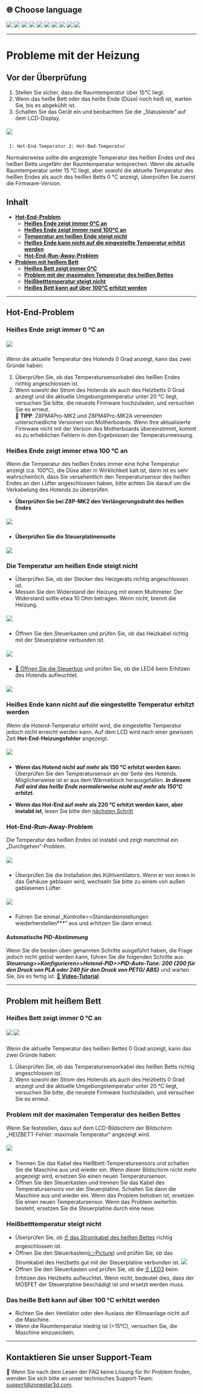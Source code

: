 ## <a id="choose-language">:globe_with_meridians: Choose language</a>
[![](../lanpic/EN.png)](https://github.com/ZONESTAR3D/Z8P/blob/main/Z8P_FAQ/Issue_heating/readme.md)
[![](../lanpic/ES.png)](https://github.com/ZONESTAR3D/Z8P/blob/main/Z8P_FAQ/Issue_heating/readme-es.md)
[![](../lanpic/PT.png)](https://github.com/ZONESTAR3D/Z8P/blob/main/Z8P_FAQ/Issue_heating/readme-pt.md)
[![](../lanpic/FR.png)](https://github.com/ZONESTAR3D/Z8P/blob/main/Z8P_FAQ/Issue_heating/readme-fr.md)
[![](../lanpic/DE.png)](https://github.com/ZONESTAR3D/Z8P/blob/main/Z8P_FAQ/Issue_heating/readme-de.md)
[![](../lanpic/IT.png)](https://github.com/ZONESTAR3D/Z8P/blob/main/Z8P_FAQ/Issue_heating/readme-it.md)
[![](../lanpic/RU.png)](https://github.com/ZONESTAR3D/Z8P/blob/main/Z8P_FAQ/Issue_heating/readme-ru.md)
[![](../lanpic/JP.png)](https://github.com/ZONESTAR3D/Z8P/blob/main/Z8P_FAQ/Issue_heating/readme-jp.md)
[![](../lanpic/KR.png)](https://github.com/ZONESTAR3D/Z8P/blob/main/Z8P_FAQ/Issue_heating/readme-kr.md)
[![](../lanpic/SA.png)](https://github.com/ZONESTAR3D/Z8P/blob/main/Z8P_FAQ/Issue_heating/readme-ar.md)

-----
# Probleme mit der Heizung
## Vor der Überprüfung
1. Stellen Sie sicher, dass die Raumtemperatur über 15℃ liegt.
2. Wenn das heiße Bett oder das heiße Ende (Düse) noch heiß ist, warten Sie, bis es abgekühlt ist.
3. Schalten Sie das Gerät ein und beobachten Sie die „Statusleiste“ auf dem LCD-Display.
##### ![](./LCD_screen.jpg)
>
     1: Hot-End-Temperatur 2: Hot-Bed-Temperatur
Normalerweise sollte die angezeigte Temperatur des heißen Endes und des heißen Betts ungefähr der Raumtemperatur entsprechen.
Wenn die aktuelle Raumtemperatur unter 15 °C liegt, aber sowohl die aktuelle Temperatur des heißen Endes als auch des heißen Betts 0 °C anzeigt, überprüfen Sie zuerst die Firmware-Version.

## Inhalt
- **[Hot-End-Problem](#a)**
   - **[Heißes Ende zeigt immer 0℃ an](#a1)**
   - **[Heißes Ende zeigt immer rund 100℃ an](#a2)**
   - **[Temperatur am heißen Ende steigt nicht](#a3)**
   - **[Heißes Ende kann nicht auf die eingestellte Temperatur erhitzt werden](#14)**
   - **[Hot-End-Run-Away-Problem](#a5)**
- **[Problem mit heißem Bett](#b)**
   - **[Heißes Bett zeigt immer 0℃](#b1)**
   - **[Problem mit der maximalen Temperatur des heißen Bettes](#b2)**
   - **[Heißbetttemperatur steigt nicht](#b3)**
   - **[Heißes Bett kann auf über 100℃ erhitzt werden](#b4)**

-----
## <a id="a">Hot-End-Problem</a>
### <a id="a1">Heißes Ende zeigt immer 0 °C an</a>
##### ![](hotend_min_temperature.jpg)
Wenn die aktuelle Temperatur des Hotends 0 Grad anzeigt, kann das zwei Gründe haben:
1. Überprüfen Sie, ob das Temperatursensorkabel des heißen Endes richtig angeschlossen ist.
2. Wenn sowohl der Strom des Hotends als auch des Heizbetts 0 Grad anzeigt und die aktuelle Umgebungstemperatur unter 20 °C liegt, versuchen Sie bitte, die neueste Firmware hochzuladen, und versuchen Sie es erneut.     
:pushpin: **TIPP**: Z8PM4Pro-MK2 und Z8PM4Pro-MK2A verwenden unterschiedliche Versionen von Motherboards. Wenn Ihre aktualisierte Firmware nicht mit der Version des Motherboards übereinstimmt, kommt es zu erheblichen Fehlern in den Ergebnissen der Temperaturmessung.

### <a id="a2">Heißes Ende zeigt immer etwa 100 °C an </a>
Wenn die Temperatur des heißen Endes immer eine hohe Temperatur anzeigt (ca. 100℃), die Düse aber in Wirklichkeit kalt ist, dann ist es sehr wahrscheinlich, dass Sie versehentlich den Temperatursensor des heißen Endes an den Lüfter angeschlossen haben, bitte achten Sie darauf um die Verkabelung des Hotends zu überprüfen.
- **Überprüfen Sie bei Z8P-MK2 den Verlängerungsdraht des heißen Endes**
##### ![](./Hotend_wiring.jpg)
- **Überprüfen Sie die Steuerplatinenseite**
##### ![](../pic/Z8P_wiring.png)

### <a id="a3">Die Temperatur am heißen Ende steigt nicht </a>
- Überprüfen Sie, ob der Stecker des Heizgeräts richtig angeschlossen ist.
- Messen Sie den Widerstand der Heizung mit einem Multimeter. Der Widerstand sollte etwa 10 Ohm betragen. Wenn nicht, brennt die Heizung.
##### ![](./measure.jpg)
- Öffnen Sie den Steuerkasten und prüfen Sie, ob das Heizkabel richtig mit der Steuerplatine verbunden ist.
##### ![](./WireOfheater.jpg)
- [:link: Öffnen Sie die Steuerbox](../How_to_open_the_control_box.jpg) und prüfen Sie, ob die LED4 beim Erhitzen des Hotends aufleuchtet.
##### <a id="led"> ![](LEDs.jpg) </a>

### <a id="a4">Heißes Ende kann nicht auf die eingestellte Temperatur erhitzt werden </a>
Wenn die Hotend-Temperatur erhöht wird, die eingestellte Temperatur jedoch nicht erreicht werden kann. Auf dem LCD wird nach einer gewissen Zeit **Hot-End-Heizungsfehler** angezeigt.
##### ![](./hotend_heating_fail.jpg)
- **Wenn das Hotend nicht auf mehr als 150 °C erhitzt werden kann:** Überprüfen Sie den Temperatursensor an der Seite des Hotends. Möglicherweise ist er aus dem Wärmeblock herausgefallen. ***In diesem Fall wird das heiße Ende normalerweise nicht auf mehr als 150℃ erhitzt.***
<!-- ![](sensorhotenddrop.jpg) -->
- **Wenn das Hot-End auf mehr als 220 °C erhitzt werden kann, aber instabil ist**, lesen Sie bitte den [nächsten Schritt](#a5)

### <a id="a5">Hot-End-Run-Away-Problem </a>
Die Temperatur des heißen Endes ist instabil und zeigt manchmal ein „Durchgehen“-Problem.
##### ![](./runaway.jpg)
- Überprüfen Sie die Installation des Kühlventilators. Wenn er von innen in das Gehäuse geblasen wird, wechseln Sie bitte zu einem von außen geblasenen Lüfter.
##### ![](./coolingfan.jpg)
- Führen Sie einmal „Kontrolle>>Standardeinstellungen wiederherstellen***“ aus und erhitzen Sie dann erneut.
#### Automatische PID-Abstimmung
Wenn Sie die beiden oben genannten Schritte ausgeführt haben, die Frage jedoch nicht gelöst werden kann, führen Sie die folgenden Schritte aus: ***Steuerung>>Konfigurieren>>Hotend-PID>>PID-Auto-Tune: 200 {200 für den Druck von PLA oder 240 für den Druck von PETG/ ABS}*** und warten Sie, bis es fertig ist. [:movie_camera: **Video-Tutorial**](./PID_Auto_Tune.gif).

-----
## <a id="b">Problem mit heißem Bett </a>
### <a id="b1">Heißes Bett zeigt immer 0 °C an </a>
##### ![](hotbed_min_temperature.jpg) ![](./Hotbed_wiring.jpg)
Wenn die aktuelle Temperatur des heißen Bettes 0 Grad anzeigt, kann das zwei Gründe haben:
1. Überprüfen Sie, ob das Temperatursensorkabel des heißen Betts richtig angeschlossen ist.
2. Wenn sowohl der Strom des Hotends als auch des Heizbetts 0 Grad anzeigt und die aktuelle Umgebungstemperatur unter 20 °C liegt, versuchen Sie bitte, die neueste Firmware hochzuladen, und versuchen Sie es erneut.

### <a id="b2">Problem mit der maximalen Temperatur des heißen Bettes </a>
Wenn Sie feststellen, dass auf dem LCD-Bildschirm der Bildschirm „HEIZBETT-Fehler: maximale Temperatur“ angezeigt wird.
##### ![](./hotbed_max_temperature.jpg)
- Trennen Sie das Kabel des Heißbett-Temperatursensors und schalten Sie die Maschine aus und wieder ein. Wenn dieser Bildschirm nicht mehr angezeigt wird, ersetzen Sie einen neuen Temperatursensor.
- Öffnen Sie den Steuerkasten und trennen Sie das Kabel des Temperatursensors von der Steuerplatine. Schalten Sie dann die Maschine aus und wieder ein. Wenn das Problem behoben ist, ersetzen Sie einen neuen Temperatursensor. Wenn das Problem weiterhin besteht, ersetzen Sie die Steuerplatine durch eine neue.

### <a id="b3">Heißbetttemperatur steigt nicht </a>
- Überprüfen Sie, ob [:point_up: das Stromkabel des heißen Bettes](#b1) richtig angeschlossen ist.
- Öffnen Sie den Steuerkasten([:point_right:Picture](../pic/OpenControlBox.png)) und prüfen Sie, ob das Stromkabel des Heizbetts gut mit der Steuerplatine verbunden ist.
![](./heatbed_power.jpg)
- Öffnen Sie den Steuerkasten und prüfen Sie, ob die [:point_up: LED3](#led) beim Erhitzen des Heizbetts aufleuchtet. Wenn nicht, bedeutet dies, dass der MOSFET der Steuerplatine beschädigt ist und ersetzt werden muss.

### <a id="b4">Das heiße Bett kann auf über 100 ℃ erhitzt werden </a>
- Richten Sie den Ventilator oder den Auslass der Klimaanlage nicht auf die Maschine.
- Wenn die Raumtemperatur niedrig ist (<15℃), versuchen Sie, die Maschine einzuwickeln.

--------
## Kontaktieren Sie unser Support-Team
:email: Wenn Sie nach dem Lesen der FAQ keine Lösung für Ihr Problem finden, wenden Sie sich bitte an unser technisches Support-Team: support@zonestar3d.com.